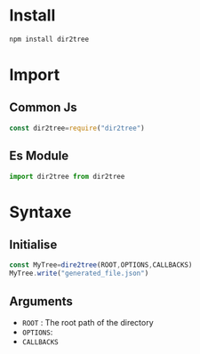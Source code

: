 # Install
```bash
npm install dir2tree
```
# Import
## Common Js
```js
const dir2tree=require("dir2tree")
```
## Es Module
```js
import dir2tree from dir2tree
```
# Syntaxe
## Initialise
```js
const MyTree=dire2tree(ROOT,OPTIONS,CALLBACKS)
MyTree.write("generated_file.json")
```
## Arguments
- `ROOT` : The root path of the directory
- `OPTIONS`:
- `CALLBACKS`
